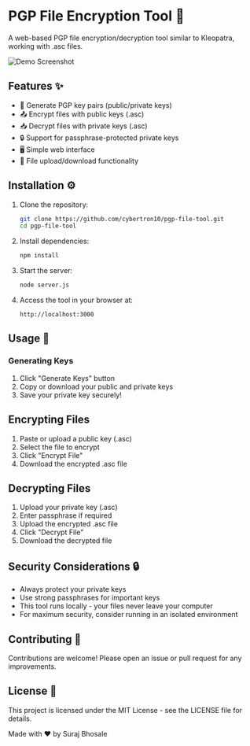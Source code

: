 # PGP File Encryption Tool 🔐

A web-based PGP file encryption/decryption tool similar to Kleopatra, working with .asc files.

![Demo Screenshot](./assets/screenshot-1.png)

## Features ✨

- 🔑 Generate PGP key pairs (public/private keys)
- 📤 Encrypt files with public keys (.asc)
- 📥 Decrypt files with private keys (.asc)
- 🔒 Support for passphrase-protected private keys
- 🖥️ Simple web interface
- 📁 File upload/download functionality

## Installation ⚙️

1. Clone the repository:
   ```bash
   git clone https://github.com/cybertron10/pgp-file-tool.git
   cd pgp-file-tool
2. Install dependencies:
   ```bash
   npm install
3. Start the server:
   ```bash
   node server.js
4. Access the tool in your browser at:
   ```text
   http://localhost:3000

## Usage 🚀
### Generating Keys
1. Click "Generate Keys" button
2. Copy or download your public and private keys
3. Save your private key securely!

## Encrypting Files
1. Paste or upload a public key (.asc)
2. Select the file to encrypt
3. Click "Encrypt File"
4. Download the encrypted .asc file

## Decrypting Files
1. Upload your private key (.asc)
2. Enter passphrase if required
3. Upload the encrypted .asc file
4. Click "Decrypt File"
5. Download the decrypted file



## Security Considerations 🔒
- Always protect your private keys
- Use strong passphrases for important keys
- This tool runs locally - your files never leave your computer
- For maximum security, consider running in an isolated environment

## Contributing 🤝
Contributions are welcome! Please open an issue or pull request for any improvements.

## License 📄
This project is licensed under the MIT License - see the LICENSE file for details.

Made with ❤️ by Suraj Bhosale
